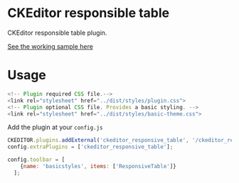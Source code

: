 # CKEditor responsible table
CKEditor responsible table plugin.

[See the working sample here](https://frontid.github.io/ckeditor_responsive_table/sample/)

# Usage

```javascript
<!-- Plugin required CSS file.-->
<link rel="stylesheet" href="../dist/styles/plugin.css">
<!-- Plugin optional CSS file. Provides a basic styling. -->
<link rel="stylesheet" href="../dist/styles/basic-theme.css">
```

Add the plugin at your `config.js`

```javascript
CKEDITOR.plugins.addExternal('ckeditor_responsive_table', '/ckeditor_responsive_table/dist/plugin.js');
config.extraPlugins = ['ckeditor_responsive_table'];

config.toolbar = [
    {name: 'basicstyles', items: ['ResponsiveTable']}
  ];
```
